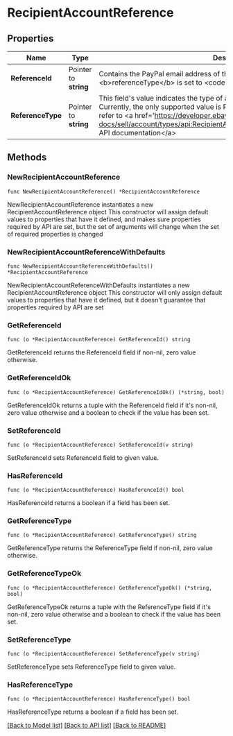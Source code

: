 # RecipientAccountReference

## Properties

Name | Type | Description | Notes
------------ | ------------- | ------------- | -------------
**ReferenceId** | Pointer to **string** | Contains the PayPal email address of the recipient (seller) if &lt;b&gt;referenceType&lt;/b&gt; is set to &lt;code&gt;PAYPAL_EMAIL&lt;/code&gt;. | [optional] 
**ReferenceType** | Pointer to **string** | This field&#39;s value indicates the type of account where payment will be received. Currently, the only supported value is PAYPAL_EMAIL. For implementation help, refer to &lt;a href&#x3D;&#39;https://developer.ebay.com/api-docs/sell/account/types/api:RecipientAccountReferenceTypeEnum&#39;&gt;eBay API documentation&lt;/a&gt; | [optional] 

## Methods

### NewRecipientAccountReference

`func NewRecipientAccountReference() *RecipientAccountReference`

NewRecipientAccountReference instantiates a new RecipientAccountReference object
This constructor will assign default values to properties that have it defined,
and makes sure properties required by API are set, but the set of arguments
will change when the set of required properties is changed

### NewRecipientAccountReferenceWithDefaults

`func NewRecipientAccountReferenceWithDefaults() *RecipientAccountReference`

NewRecipientAccountReferenceWithDefaults instantiates a new RecipientAccountReference object
This constructor will only assign default values to properties that have it defined,
but it doesn't guarantee that properties required by API are set

### GetReferenceId

`func (o *RecipientAccountReference) GetReferenceId() string`

GetReferenceId returns the ReferenceId field if non-nil, zero value otherwise.

### GetReferenceIdOk

`func (o *RecipientAccountReference) GetReferenceIdOk() (*string, bool)`

GetReferenceIdOk returns a tuple with the ReferenceId field if it's non-nil, zero value otherwise
and a boolean to check if the value has been set.

### SetReferenceId

`func (o *RecipientAccountReference) SetReferenceId(v string)`

SetReferenceId sets ReferenceId field to given value.

### HasReferenceId

`func (o *RecipientAccountReference) HasReferenceId() bool`

HasReferenceId returns a boolean if a field has been set.

### GetReferenceType

`func (o *RecipientAccountReference) GetReferenceType() string`

GetReferenceType returns the ReferenceType field if non-nil, zero value otherwise.

### GetReferenceTypeOk

`func (o *RecipientAccountReference) GetReferenceTypeOk() (*string, bool)`

GetReferenceTypeOk returns a tuple with the ReferenceType field if it's non-nil, zero value otherwise
and a boolean to check if the value has been set.

### SetReferenceType

`func (o *RecipientAccountReference) SetReferenceType(v string)`

SetReferenceType sets ReferenceType field to given value.

### HasReferenceType

`func (o *RecipientAccountReference) HasReferenceType() bool`

HasReferenceType returns a boolean if a field has been set.


[[Back to Model list]](../README.md#documentation-for-models) [[Back to API list]](../README.md#documentation-for-api-endpoints) [[Back to README]](../README.md)


